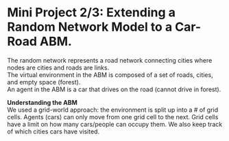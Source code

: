 # Mini Project 2/3: Extending a Random Network Model to a Car-Road ABM. 
The random network represents a road network connecting cities where nodes are cities and roads are links.<br> 
The virtual environment in the ABM is composed of a set of roads, cities, and empty space (forest). <br>
An agent in the ABM is a car that drives on the road (cannot drive in forest).  <br> 

**Understanding the ABM** <br>
We used a grid-world approach: the environment is split up into a # of grid cells. 
Agents (cars) can only move from one grid cell to the next. 
Grid cells have a limit on how many cars/people can occupy them. 
We also keep track of which cities cars have visited. 
